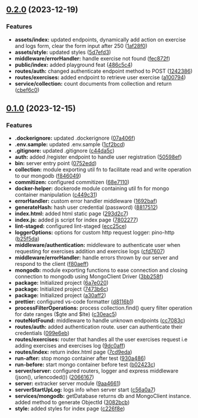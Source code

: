 ## [0.2.0](https://github.com/zhid0399123/extracker/compare/0.1.0...0.2.0) (2023-12-19)


### Features

* **assets/index:** updated endpoints, dynamically add action on exercise and logs form, clear the form input after 250 ([1af28f0](https://github.com/zhid0399123/extracker/commit/1af28f0962bce2d42f0a8dd66ed8e931ae0e3c9b))
* **assets/style:** updated styles ([5d7efd3](https://github.com/zhid0399123/extracker/commit/5d7efd36889f0f2a4c7b547506a1544a4f339ec9))
* **middleware/errorHandler:** handle exercise not found ([fec872f](https://github.com/zhid0399123/extracker/commit/fec872f6c0ccd873ec2d249a7cd1d1fc3549df89))
* **public/index:** added playground feat ([486c5c4](https://github.com/zhid0399123/extracker/commit/486c5c4939cb7119a877c47f67a4a718fd816afe))
* **routes/auth:** changed authenticate endpoint method to POST ([1242386](https://github.com/zhid0399123/extracker/commit/124238695cb8397aef898e886c3d8c871334afdd))
* **routes/exercises:** added endpoint to retrieve user exercise ([a100794](https://github.com/zhid0399123/extracker/commit/a10079446df9317655dde6303c9c8216f1606eca))
* **service/collection:** count documents from collection and return ([cbef6c0](https://github.com/zhid0399123/extracker/commit/cbef6c05644881a01d03b9d9f5397ac359a8ae42))

## [0.1.0](https://github.com/zhid0399123/extracker/compare/a30aff25fb06d129693f9ede74c0f81bf4266bf1...0.1.0) (2023-12-15)


### Features

* **.dockerignore:** updated .dockerignore ([07a406f](https://github.com/zhid0399123/extracker/commit/07a406fa77f7404269f4ba793a3c863ce985cd84))
* **.env.sample:** updated .env.sample ([1cf2bcd](https://github.com/zhid0399123/extracker/commit/1cf2bcd46a3fbfcb31fae9af69191e8ba837b1f7))
* **.gitignore:** updated .gitignore ([c44da5c](https://github.com/zhid0399123/extracker/commit/c44da5cbde22fb9333b1e6f5ec982cc3f780e3e1))
* **auth:** added /register endpoint to handle user registration ([50598ef](https://github.com/zhid0399123/extracker/commit/50598efc78595995cb001afba7337f721a2a8dbd))
* **bin:** server entry point ([0752edd](https://github.com/zhid0399123/extracker/commit/0752eddc00b63b5a70cd6506288db5b604a3d54f))
* **collection:** module exporting util fn to facilitate read and write operation to our mongodb ([f846049](https://github.com/zhid0399123/extracker/commit/f846049781cd14895229b93acbd7278d85544e53))
* **commitizen:** configured commitizen ([68e7110](https://github.com/zhid0399123/extracker/commit/68e7110d550dbb6ade5991ad07c5ec8774e38695))
* **docker-helper:** dockerode module containing util fn for mongo container manipulation ([c449c31](https://github.com/zhid0399123/extracker/commit/c449c31d1477048e2fd06bee124eeaa2e9bfc27d))
* **errorHandler:** custom error handler middleware ([1692baf](https://github.com/zhid0399123/extracker/commit/1692baf899532cad1bc29cb0d54385d51ba975c0))
* **generateHash:** hash user credential (password) ([8817512](https://github.com/zhid0399123/extracker/commit/881751216b91bd6e111bc38ba13b67dc79b7649d))
* **index.html:** added html static page ([293d2c7](https://github.com/zhid0399123/extracker/commit/293d2c729ff9ad105c5157c359a2b4e50dd152e2))
* **index.js:** added js script for index page ([7802277](https://github.com/zhid0399123/extracker/commit/780227705778937a4940ca0bc33862c49df24d37))
* **lint-staged:** configured lint-staged ([ecc25ce](https://github.com/zhid0399123/extracker/commit/ecc25ce2db67209dab9b82f3cd5894369c1c63aa))
* **loggerOptions:** options for custom http request logger: pino-http ([b25f5da](https://github.com/zhid0399123/extracker/commit/b25f5dabd763993af93f1a057a71fe14931f044e))
* **middleware/authentication:** middleware to authenticate user when requesting for exercises addition and exercise logs ([cfd7607](https://github.com/zhid0399123/extracker/commit/cfd7607d8c9711a01d674a1e29754506cd767010))
* **middleware/errorHandler:** handle errors thrown by our server and respond to the client ([f80aeff](https://github.com/zhid0399123/extracker/commit/f80aeffe84dfa075ac33be2793d4a901293043a2))
* **mongodb:** module exporting functions to ease connection and closing connection to mongodb using MongoClient Driver ([3bb258f](https://github.com/zhid0399123/extracker/commit/3bb258fafbfc0df1cee68e5818b16f7424467766))
* **package:** Initialized project ([6a7e020](https://github.com/zhid0399123/extracker/commit/6a7e0207818d14be57072379bd436a7d3df39503))
* **package:** Initialized project ([7473b6c](https://github.com/zhid0399123/extracker/commit/7473b6c45e4464a3ac31496e2165bdda51bb0cad))
* **package:** Initialized project ([a30aff2](https://github.com/zhid0399123/extracker/commit/a30aff25fb06d129693f9ede74c0f81bf4266bf1))
* **prettier:** configured vs-code formatter ([d8116b1](https://github.com/zhid0399123/extracker/commit/d8116b1d0acf7a297e2f49e05d32218502e776f3))
* **processFilterOperations:** process collection.find() query filter operation for date ranges ($gte and $lte) ([c30eac5](https://github.com/zhid0399123/extracker/commit/c30eac572b73eaeb6660480178b22eabe73e3875))
* **routeNotFound:** middleware to handle unknown endpoints ([cc7083c](https://github.com/zhid0399123/extracker/commit/cc7083ced2d9ce37435dba3e626c1e1ed34ab77f))
* **routes/auth:** added authentication route. user can authenticate their credentials ([099e6eb](https://github.com/zhid0399123/extracker/commit/099e6eb765556ac0b6a23b5218c2ae1bd18f9e0d))
* **routes/exercises:** router that handles all the user exercises request i.e adding exercises and exercises log ([9dc0aff](https://github.com/zhid0399123/extracker/commit/9dc0aff2a1712ecb279428e754c7af5b7394a425))
* **routes/index:** return index.html page ([7cd9eda](https://github.com/zhid0399123/extracker/commit/7cd9eda93e10d9418ab4e77e9ddca0269eb598e9))
* **run-after:** stop mongo container after test ([930a486](https://github.com/zhid0399123/extracker/commit/930a4867768c555c34f4252c45c3b579aa2d648c))
* **run-before:** start mongo container before test ([b02423c](https://github.com/zhid0399123/extracker/commit/b02423cb73e5012c03bb8be9cabc5a7a73c0df14))
* **server/server:** configured routers, logger and express middleware (json(), urlencoded()) ([2066167](https://github.com/zhid0399123/extracker/commit/2066167d75d9af9f1a65290d6a4a986e9dd060f9))
* **server:** extracker server module ([9aa4661](https://github.com/zhid0399123/extracker/commit/9aa4661ebd8e770b88d87b2ce4785e8b3cd5cbdd))
* **serverStartUpLog:** logs info when server start ([c56a0a7](https://github.com/zhid0399123/extracker/commit/c56a0a7a6a56df0ba43d6ed767c50bc0f1793f73))
* **services/mongodb:** getDatabase returns db and MongoClient instance. added method to generate ObjectId ([3082bcb](https://github.com/zhid0399123/extracker/commit/3082bcbf7d6f4429a01953dbe1bcc0bf73d6284c))
* **style:** added styles for index page ([c226f8e](https://github.com/zhid0399123/extracker/commit/c226f8ea1c84c8dab5e15760d3cee118a9b0ff77))

